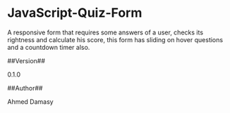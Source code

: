 # JavaScript-Quiz-Form

A responsive form that requires some answers of a user, checks its rightness and calculate his score, this form has sliding on hover questions and a countdown timer also.


##Version##

0.1.0


##Author##

Ahmed Damasy
